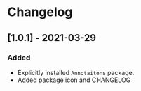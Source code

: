 # Changelog

## [1.0.1] - 2021-03-29

### Added 

- Explicitly installed `Annotaitons` package.
- Added package icon and CHANGELOG